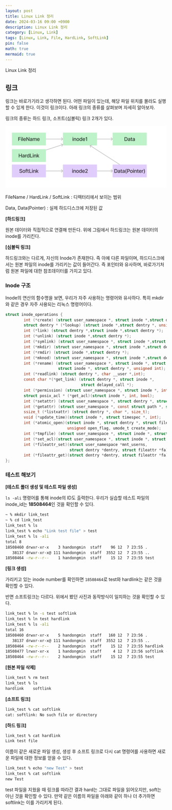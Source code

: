 ```yaml
---
layout: post
title: Linux Link 정리
date: 2024-03-16 09:00 +0900 
description: Linux Link 정리
category: [Linux, Link] 
tags: [Linux, Link, File, HardLink, SoftLink] 
pin: false
math: true
mermaid: true
---
```

Linux Link 정리
<!--more-->


## 링크


링크는 바로가기라고 생각하면 된다. 어떤 파일이 있는데, 해당 파일 위치를 몰라도 실행할 수 있게 한다. 이것이 링크이다. 아래 링크의 종류를 살펴보며 자세히 알아보자.


링크의 종류는 하드 링크, 소프트(심볼릭) 링크 2개가 있다. 


![Untitled.png](/assets/img/post/Linux%20Link%20정리/1.png)


FileName / HardLink / SoftLink : 디렉터리에서 보이는 범위


Data, Data(Pointer) : 실제 하드디스크에 저장된 값


**[하드링크]**


원본 데이터와 직접적으로 연결해 만든다. 위에 그림에서 하드링크는 원본 데이터의 inode를 가리킨다.


**[심볼릭 링크]**


하드링크와는 다르게, 자신의 Inode가 존재한다. 즉 아예 다른 파일이며, 하드디스크에서는 원본 파일의 inode를 가리키는 값이 들어간다. 즉 포인터와 유사하며, 바로가기처럼 원본 파일에 대한 참조데이터를 가지고 있다. 


### Inode 구조


Inode의 연산의 함수명을 보면, 우리가 자주 사용하는 명령어와 유사하다. 특히 mkdir와 같은 경우 자주 사용되는 리눅스 명령어이다.


```c
struct inode_operations {
        int (*create) (struct user_namespace *, struct inode *,struct dentry *, umode_t, bool);
        struct dentry * (*lookup) (struct inode *,struct dentry *, unsigned int);
        int (*link) (struct dentry *,struct inode *,struct dentry *);
        int (*unlink) (struct inode *,struct dentry *);
        int (*symlink) (struct user_namespace *, struct inode *,struct dentry *,const char *);
        int (*mkdir) (struct user_namespace *, struct inode *,struct dentry *,umode_t);
        int (*rmdir) (struct inode *,struct dentry *);
        int (*mknod) (struct user_namespace *, struct inode *,struct dentry *,umode_t,dev_t);
        int (*rename) (struct user_namespace *, struct inode *, struct dentry *,
                       struct inode *, struct dentry *, unsigned int);
        int (*readlink) (struct dentry *, char __user *,int);
        const char *(*get_link) (struct dentry *, struct inode *,
                                 struct delayed_call *);
        int (*permission) (struct user_namespace *, struct inode *, int);
        struct posix_acl * (*get_acl)(struct inode *, int, bool);
        int (*setattr) (struct user_namespace *, struct dentry *, struct iattr *);
        int (*getattr) (struct user_namespace *, const struct path *, struct kstat *, u32, unsigned int);
        ssize_t (*listxattr) (struct dentry *, char *, size_t);
        void (*update_time)(struct inode *, struct timespec *, int);
        int (*atomic_open)(struct inode *, struct dentry *, struct file *,
                           unsigned open_flag, umode_t create_mode);
        int (*tmpfile) (struct user_namespace *, struct inode *, struct file *, umode_t);
        int (*set_acl)(struct user_namespace *, struct inode *, struct posix_acl *, int);
        int (*fileattr_set)(struct user_namespace *mnt_userns,
                            struct dentry *dentry, struct fileattr *fa);
        int (*fileattr_get)(struct dentry *dentry, struct fileattr *fa);
};
```


### 테스트 해보기


**[테스트 폴더 생성 및 테스트 파일 생성]**


`ls -ali` 명령어를 통해 inode의 ID도 출력한다. 우리가 실습할 테스트 파일의 inode_id는 **18508464**인 것을 확인할 수 있다.


```bash
~ % mkdir link_test
~ % cd link_test 
link_test % ls
link_test % echo "Link test file" > test
link_test % ls -ali     
total 8
18508460 drwxr-xr-x    3 handongmin  staff    96 12  7 23:55 .
   38137 drwxr-xr-x@ 111 handongmin  staff  3552 12  7 23:55 ..
18508464 -rw-r--r--    1 handongmin  staff    15 12  7 23:55 test

```


**[링크 생성]**


가리키고 있는 inode number를 확인하면 `18508464`로 test와 hardlink는 같은 것을 확인할 수 있다.


반면 소프트링크는 다르다. 위에서 봤던 사진과 동작방식이 일치하는 것을 확인할 수 있다.


```bash
link_test % ln -s test softlink
link_test % ln test hardlink
link_test % ls -ali
total 16
18508460 drwxr-xr-x    5 handongmin  staff   160 12  7 23:56 .
   38137 drwxr-xr-x@ 111 handongmin  staff  3552 12  7 23:55 ..
18508464 -rw-r--r--    2 handongmin  staff    15 12  7 23:55 hardlink
18508477 lrwxr-xr-x    1 handongmin  staff     4 12  7 23:56 softlink -> test
18508464 -rw-r--r--    2 handongmin  staff    15 12  7 23:55 test

```


**[원본 파일 삭제]**


```bash
link_test % rm test 
link_test % ls
hardlink	softlink
```


**[소프트 링크]**


```bash
link_test % cat softlink
cat: softlink: No such file or directory

```


**[하드 링크]**


```bash
link_test % cat hardlink 
Link test file
```


이름이 같은 새로운 파일 생성, 생성 후 소프트 링크로 다시 cat 명령어를 사용하면 새로운 파일에 대한 정보를 얻을 수 있다.


```bash
link_test % echo "new Test" > test
link_test % cat softlink 
new Test
```


test 파일을 지웠을 때 링크를 따라간 결과 hard는 그대로 파일을 읽어오지만, soft는 아닌 것을 확인할 수 있다. 만약 같은 이름의 파일을 아래와 같이 하나 더 추가하면 softlink는 이를 가리키게 된다.

